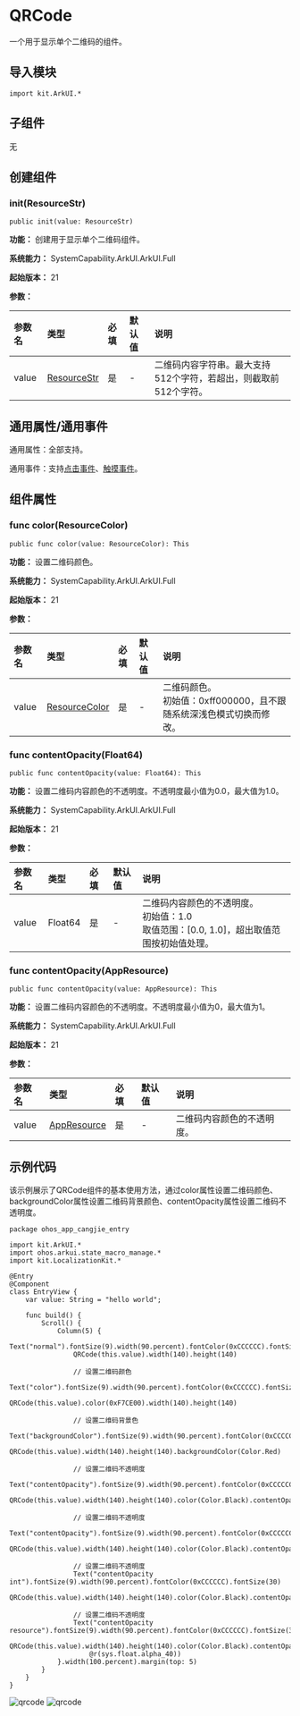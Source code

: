 # QRCode

一个用于显示单个二维码的组件。

## 导入模块

```cangjie
import kit.ArkUI.*
```

## 子组件

无

## 创建组件

### init(ResourceStr)

```cangjie
public init(value: ResourceStr)
```

**功能：** 创建用于显示单个二维码组件。

**系统能力：** SystemCapability.ArkUI.ArkUI.Full

**起始版本：** 21

**参数：**

|参数名|类型|必填|默认值|说明|
|:---|:---|:---|:---|:---|
|value|[ResourceStr](../apis/BasicServicesKit/cj-apis-base.md#interface-resourcestr)|是|-|二维码内容字符串。最大支持512个字符，若超出，则截取前512个字符。|

## 通用属性/通用事件

通用属性：全部支持。

通用事件：支持[点击事件](./cj-universal-event-click.md#func-onclick)、[触摸事件](./cj-universal-event-touch.md#func-ontouch)。

## 组件属性

### func color(ResourceColor)

```cangjie
public func color(value: ResourceColor): This
```

**功能：** 设置二维码颜色。

**系统能力：** SystemCapability.ArkUI.ArkUI.Full

**起始版本：** 21

**参数：**

|参数名|类型|必填|默认值|说明|
|:---|:---|:---|:---|:---|
|value|[ResourceColor](../apis/BasicServicesKit/cj-apis-base.md#interface-resourcecolor)|是|-|二维码颜色。<br/>初始值：0xff000000，且不跟随系统深浅色模式切换而修改。|

### func contentOpacity(Float64)

```cangjie
public func contentOpacity(value: Float64): This
```

**功能：** 设置二维码内容颜色的不透明度。不透明度最小值为0.0，最大值为1.0。

**系统能力：** SystemCapability.ArkUI.ArkUI.Full

**起始版本：** 21

**参数：**

|参数名|类型|必填|默认值|说明|
|:---|:---|:---|:---|:---|
|value|Float64|是|-|二维码内容颜色的不透明度。<br/>初始值：1.0<br/>取值范围：[0.0, 1.0]，超出取值范围按初始值处理。|

### func contentOpacity(AppResource)

```cangjie
public func contentOpacity(value: AppResource): This
```

**功能：** 设置二维码内容颜色的不透明度。不透明度最小值为0，最大值为1。

**系统能力：** SystemCapability.ArkUI.ArkUI.Full

**起始版本：** 21

**参数：**

|参数名|类型|必填|默认值|说明|
|:---|:---|:---|:---|:---|
|value|[AppResource](./cj-common-types.md#class-appresource)|是|-|二维码内容颜色的不透明度。|

## 示例代码

该示例展示了QRCode组件的基本使用方法，通过color属性设置二维码颜色、backgroundColor属性设置二维码背景颜色、contentOpacity属性设置二维码不透明度。

<!-- run -->

```cangjie
package ohos_app_cangjie_entry

import kit.ArkUI.*
import ohos.arkui.state_macro_manage.*
import kit.LocalizationKit.*

@Entry
@Component
class EntryView {
    var value: String = "hello world";

    func build() {
        Scroll() {
            Column(5) {
                Text("normal").fontSize(9).width(90.percent).fontColor(0xCCCCCC).fontSize(30)
                QRCode(this.value).width(140).height(140)

                // 设置二维码颜色
                Text("color").fontSize(9).width(90.percent).fontColor(0xCCCCCC).fontSize(30)
                QRCode(this.value).color(0xF7CE00).width(140).height(140)

                // 设置二维码背景色
                Text("backgroundColor").fontSize(9).width(90.percent).fontColor(0xCCCCCC).fontSize(30)
                QRCode(this.value).width(140).height(140).backgroundColor(Color.Red)

                // 设置二维码不透明度
                Text("contentOpacity").fontSize(9).width(90.percent).fontColor(0xCCCCCC).fontSize(30)
                QRCode(this.value).width(140).height(140).color(Color.Black).contentOpacity(0.1)

                // 设置二维码不透明度
                Text("contentOpacity").fontSize(9).width(90.percent).fontColor(0xCCCCCC).fontSize(30)
                QRCode(this.value).width(140).height(140).color(Color.Black).contentOpacity(0.1)

                // 设置二维码不透明度
                Text("contentOpacity int").fontSize(9).width(90.percent).fontColor(0xCCCCCC).fontSize(30)
                QRCode(this.value).width(140).height(140).color(Color.Black).contentOpacity(0)

                // 设置二维码不透明度
                Text("contentOpacity resource").fontSize(9).width(90.percent).fontColor(0xCCCCCC).fontSize(30)
                QRCode(this.value).width(140).height(140).color(Color.Black).contentOpacity(
                    @r(sys.float.alpha_40))
            }.width(100.percent).margin(top: 5)
        }
    }
}
```

![qrcode](figures/qrcode1.png)
![qrcode](figures/qrcode2.png)

